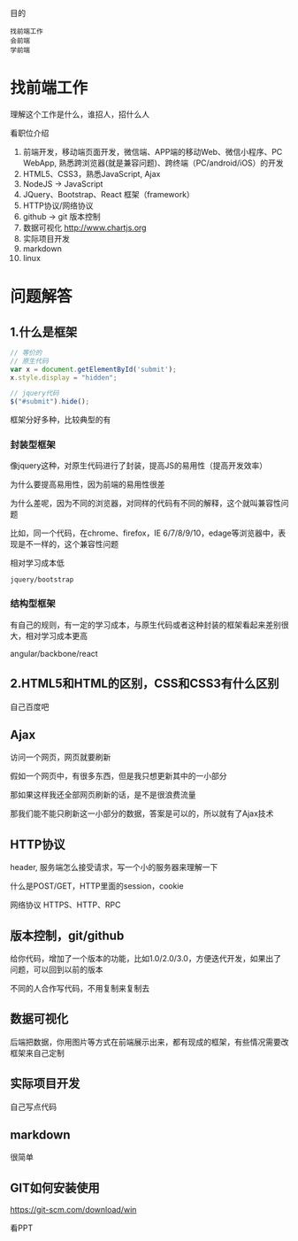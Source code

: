 目的

	找前端工作
	会前端
	学前端

# 找前端工作

理解这个工作是什么，谁招人，招什么人

看职位介绍

1. 前端开发，移动端页面开发，微信端、APP端的移动Web、微信小程序、PC WebApp, 熟悉跨浏览器(就是兼容问题)、跨终端（PC/android/iOS）的开发
2. HTML5、CSS3，熟悉JavaScript, Ajax
3. NodeJS  -> JavaScript
4. JQuery、Bootstrap、React 框架（framework）
5. HTTP协议/网络协议
6. github -> git 版本控制
7. 数据可视化 http://www.chartjs.org 
8. 实际项目开发
9. markdown
10. linux

# 问题解答

## 1.什么是框架

```javascript
// 等价的
// 原生代码
var x = document.getElementById('submit');
x.style.display = "hidden";

// jquery代码
$("#submit").hide();
```

框架分好多种，比较典型的有

### 封装型框架

像jquery这种，对原生代码进行了封装，提高JS的易用性（提高开发效率）

为什么要提高易用性，因为前端的易用性很差

为什么差呢，因为不同的浏览器，对同样的代码有不同的解释，这个就叫兼容性问题

比如，同一个代码，在chrome、firefox，IE 6/7/8/9/10，edage等浏览器中，表现是不一样的，这个兼容性问题

相对学习成本低

`jquery/bootstrap`

### 结构型框架

有自己的规则，有一定的学习成本，与原生代码或者这种封装的框架看起来差别很大，相对学习成本更高

angular/backbone/react

## 2.HTML5和HTML的区别，CSS和CSS3有什么区别

自己百度吧

## Ajax

访问一个网页，网页就要刷新

假如一个网页中，有很多东西，但是我只想更新其中的一小部分

那如果这样我还全部网页刷新的话，是不是很浪费流量

那我们能不能只刷新这一小部分的数据，答案是可以的，所以就有了Ajax技术

## HTTP协议

header, 服务端怎么接受请求，写一个小的服务器来理解一下

什么是POST/GET，HTTP里面的session，cookie

网络协议 HTTPS、HTTP、RPC

## 版本控制，git/github

给你代码，增加了一个版本的功能，比如1.0/2.0/3.0，方便迭代开发，如果出了问题，可以回到以前的版本

不同的人合作写代码，不用复制来复制去

## 数据可视化

后端把数据，你用图片等方式在前端展示出来，都有现成的框架，有些情况需要改框架来自己定制

## 实际项目开发

自己写点代码

## markdown

很简单

## GIT如何安装使用

https://git-scm.com/download/win

看PPT